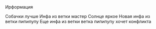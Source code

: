 Ирформация

Собачки лучше
Инфа из ветки мастер
Солнце яркое
Новая инфа из ветки пипипупу
Еще инфа из ветки
ветка пипипупу хочет конфликта